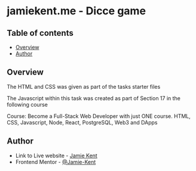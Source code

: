 # jamiekent.me - Dicce game

## Table of contents

- [Overview](#overview)
- [Author](#author)


## Overview

The HTML and CSS was given as part of the tasks starter files

The Javascript within this task was created as part of Section 17 in the following course

Course: Become a Full-Stack Web Developer with just ONE course. HTML, CSS, Javascript, Node, React, PostgreSQL, Web3 and DApps


## Author

- Link to Live website - [Jamie Kent](https://jamie-kent.github.io/)
- Frontend Mentor - [@Jamie-Kent](https://www.frontendmentor.io/profile/Jamie-Kent)
